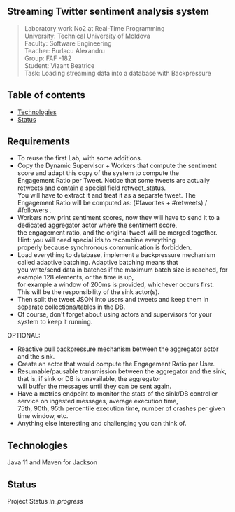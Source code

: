 ## Streaming Twitter sentiment analysis system

> Laboratory work No2 at Real-Time Programming  
> University: Technical University of Moldova  
> Faculty: Software Engineering  
> Teacher: Burlacu Alexandru  
> Group: FAF -182  
> Student: Vizant Beatrice  
> Task: Loading streaming data into a database with Backpressure  

## Table of contents
- [Technologies](#technologies)
- [Status](#status)

## Requirements
* To reuse the first Lab, with some additions.
* Copy the Dynamic Supervisor + Workers that compute the sentiment score and adapt this copy of the system to compute the  
Engagement Ratio per Tweet. Notice that some tweets are actually retweets and contain a special field retweet_status​.  
You will have to extract it and treat it as a separate tweet. The Engagement Ratio will be computed as: (#favorites + #retweets) / #followers​ .
* Workers now print sentiment scores, now they will have to send it to a dedicated aggregator actor where the sentiment score,  
the engagement ratio, and the original tweet will be merged together. Hint: you will need special ids to recombine everything  
properly because synchronous communication is forbidden.  
* Load everything to database, implement a backpressure mechanism called adaptive batching​​. Adaptive batching means that  
you write/send data in batches if the maximum batch size is reached, for example 128 elements, or the time is up,  
for example a window of 200ms is provided, whichever occurs first. This will be the responsibility of the sink actor(s).  
* Then split the tweet JSON into users and tweets and keep them in separate collections/tables in the DB.  
* Of course, don't forget about using actors and supervisors for your system to keep it running.

OPTIONAL:  
* Reactive pull backpressure mechanism between the aggregator actor and the sink.  
* Create an actor that would compute the Engagement Ratio per User.  
* Resumable/pausable transmission between the aggregator and the sink, that is, if sink or DB is unavailable, the aggregator  
will buffer the messages until they can be sent again.  
* Have a metrics endpoint to monitor the stats of the sink/DB controller service on ingested messages, average execution time,  
75th, 90th, 95th percentile execution time, number of crashes per given time window, etc.  
* Anything else interesting and challenging you can think of.  

## Technologies
Java 11 and Maven for Jackson  

## Status
Project Status _in_progress_